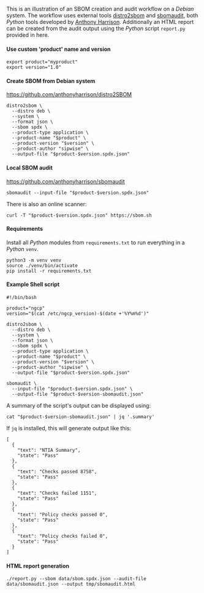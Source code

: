 This is an illustration of an SBOM creation and audit workflow on a _Debian_
system. The workflow uses external tools
[distro2sbom](https://github.com/anthonyharrison/distro2SBOM) and
[sbomaudit](https://github.com/anthonyharrison/sbomaudit), both _Python_ tools
developed by [Anthony Harrison](https://github.com/anthonyharrison).
Additionally an HTML report can be created from the audit output using the
_Python_ script `report.py` provided in here.

#### Use custom 'product' name and version

```
export product="myproduct"
export version="1.0"
```

#### Create SBOM from Debian system

https://github.com/anthonyharrison/distro2SBOM

```
distro2sbom \
  --distro deb \
  --system \
  --format json \
  --sbom spdx \
  --product-type application \
  --product-name "$product" \
  --product-version "$version" \
  --product-author "sipwise" \
  --output-file "$product-$version.spdx.json"
```

#### Local SBOM audit

https://github.com/anthonyharrison/sbomaudit

```
sbomaudit --input-file "$product-$version.spdx.json"
```

There is also an online scanner:

```
curl -T "$product-$version.spdx.json" https://sbom.sh
```

#### Requirements

Install all _Python_ modules from `requirements.txt` to run everything in a
_Python_ `venv`.

```
python3 -m venv venv
source ./venv/bin/activate
pip install -r requirements.txt
```

#### Example Shell script

```
#!/bin/bash

product="ngcp"
version="$(cat /etc/ngcp_version)-$(date +'%Y%m%d')"

distro2sbom \
  --distro deb \
  --system \
  --format json \
  --sbom spdx \
  --product-type application \
  --product-name "$product" \
  --product-version "$version" \
  --product-author "sipwise" \
  --output-file "$product-$version.spdx.json"

sbomaudit \
  --input-file "$product-$version.spdx.json" \
  --output-file "$product-$version-sbomaudit.json"
```

A summary of the script's output can be displayed using:

```
cat "$product-$version-sbomaudit.json" | jq '.summary'
```

If `jq` is installed, this will generate output like this:

```
[
  {
    "text": "NTIA Summary",
    "state": "Pass"
  },
  {
    "text": "Checks passed 8758",
    "state": "Pass"
  },
  {
    "text": "Checks failed 1151",
    "state": "Pass"
  },
  {
    "text": "Policy checks passed 0",
    "state": "Pass"
  },
  {
    "text": "Policy checks failed 0",
    "state": "Pass"
  }
]
```

#### HTML report generation

```
./report.py --sbom data/sbom.spdx.json --audit-file data/sbomaudit.json --output tmp/sbomaudit.html
```
